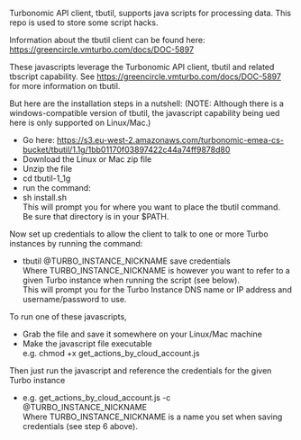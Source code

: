 Turbonomic API client, tbutil, supports java scripts for processing data.
This repo is used to store some script hacks.

Information about the tbutil client can be found here:
https://greencircle.vmturbo.com/docs/DOC-5897

These javascripts leverage the Turbonomic API client, tbutil and related tbscript capability.
See https://greencircle.vmturbo.com/docs/DOC-5897 for more information on tbutil.

But here are the installation steps in a nutshell:
(NOTE: Although there is a windows-compatible version of tbutil, the javascript capability being ued here is only supported on Linux/Mac.)
 * Go here: https://s3.eu-west-2.amazonaws.com/turbonomic-emea-cs-bucket/tbutil/1.1g/1bb01170f03897422c44a74ff9878d80
 * Download the Linux or Mac zip file
 * Unzip the file
 * cd tbutil-1_1g
 * run the command:
 * sh install.sh
   <br>This will prompt you for where you want to place the tbutil command. 
   <br>Be sure that directory is in your $PATH.

Now set up credentials to allow the client to talk to one or more Turbo instances by running the command:
 * tbutil @TURBO_INSTANCE_NICKNAME save credentials
   <br>Where TURBO_INSTANCE_NICKNAME is however you want to refer to a given Turbo instance when running the script (see below).
   <br>This will prompt you for the Turbo Instance DNS name or IP address and username/password to use.

To run one of these javascripts, 
* Grab the file and save it somewhere on your Linux/Mac machine
* Make the javascript file executable
<br>e.g. chmod +x get_actions_by_cloud_account.js
 
Then just run the javascript and reference the credentials for the given Turbo instance
* e.g. get_actions_by_cloud_account.js -c @TURBO_INSTANCE_NICKNAME
<br>Where TURBO_INSTANCE_NICKNAME is a name you set when saving credentials (see step 6 above).